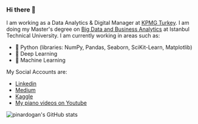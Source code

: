 ### Hi there 👋

I am working as a Data Analytics & Digital Manager at [KPMG Turkey](https://home.kpmg/tr/tr/home.html). I am doing my Master's degree on [Big Data and Business Analytics](https://bigdatamaster.itu.edu.tr/) at Istanbul Technical University. I am currently working in areas such as:

- 🔑 Python (libraries: NumPy, Pandas, Seaborn, SciKit-Learn, Matplotlib) 
- 🧠 Deep Learning
- 🌱 Machine Learning

My Social Accounts are:

- [Linkedin](https://www.linkedin.com/in/pinardogan1/)
- [Medium](https://pinard.medium.com/)
- [Kaggle](https://www.kaggle.com/pinardogan)
- [My piano videos on Youtube](https://youtu.be/bpMMg0HWHvw)

![pinardogan's GitHub stats](https://github-readme-stats.vercel.app/api?username=pinardogan&show_icons=true&theme=dracula)
